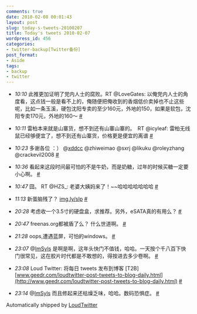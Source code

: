 ```yaml
---
comments: true
date: 2010-02-08 00:01:43
layout: post
slug: today-s-tweets-20100207
title: Today's tweets 2010-02-07
wordpress_id: 456
categories:
- twitter-backup[Twitter备份]
post_format:
- Aside
tags:
- backup
- twitter
---
```



	
  * _10:10_ 此推更加证明了党内人士的腐败。RT @LoveGates: 以俺党内人士的角度看，这点钱一般是看不上的，俺随便把俺收到的香烟低价卖掉也不止这些呢，比如一条玉溪，硬包沈阳专卖的至少160元，外地的150，如果是软包，沈阳专卖170元，外地的160～ [#](http://twitter.com/gfrog/statuses/8746374282)

	
  * _10:11_ 雷柏本来就是山寨货，想不到还有山寨山寨的。　RT @icyleaf: 雷柏无线鼠已经够便宜了，想不到还有山寨货，价格更是便宜的离谱 [#](http://twitter.com/gfrog/statuses/8746420554)

	
  * _10:23_ 多谢各位 ：） @[xddcc](http://twitter.com/xddcc) @zhiweimao @sxrj @likuku @roleyzhang @crackevil2008 [#](http://twitter.com/gfrog/statuses/8746832629)

	
  * _10:36_ 看起来这段时间最可怕的不是牛奶，而是奶糖，过年的时候买糖一定要小心啊。 [#](http://twitter.com/gfrog/statuses/8747286157)

	
  * _10:47_ 囧。 RT @HZS_: 老婆大姨妈来了！~~哈哈哈哈哈哈哈 [#](http://twitter.com/gfrog/statuses/8747689323)

	
  * _11:13_ 新蛋脑残了？ [img.ly/sIp](http://img.ly/sIp) [#](http://twitter.com/gfrog/statuses/8748618706)

	
  * _20:28_ 考虑收一个3.5寸的硬盘盒，求推荐。另外，eSATA真的有用么？ [#](http://twitter.com/gfrog/statuses/8762684832)

	
  * _20:47_ freenas.org都被盾了么？ 什么世道啊。 [#](http://twitter.com/gfrog/statuses/8763138284)

	
  * _21:28_ oops,遭遇蓝屏，可怕的windows。 [#](http://twitter.com/gfrog/statuses/8764168250)

	
  * _23:07_ @[ImSyls](http://twitter.com/imsyls) 是啊是啊，这年头快门不值钱，哈哈。一天按个千八百下快门很常见，这在胶片时代都是不敢想的，得按进去多少卷啊。 [#](http://twitter.com/gfrog/statuses/8767065108)

	
  * _23:08_ Loud Twitter: 将每日 tweets 发布到博客 [T2B] [www.geedr.com/loudtwitter-post-tweets-to-blog-daily.html](http://www.geedr.com/loudtwitter-post-tweets-to-blog-daily.html) [#](http://twitter.com/gfrog/statuses/8767084183)

	
  * _23:14_ @[ImSyls](http://twitter.com/imsyls) 而且修起来还枯燥乏味，哈哈。数码恐惧症。 [#](http://twitter.com/gfrog/statuses/8767273784)


Automatically shipped by [LoudTwitter](http://www.loudtwitter.com)
